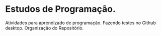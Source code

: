 # Estudos de Programação.
 Atividades para  aprendizado de  programação.
 Fazendo testes no Github desktop.
Organização  do  Repositório.
